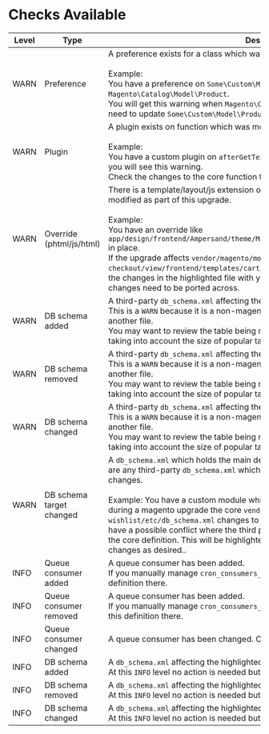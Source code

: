 # Checks Available

| Level  	| Type  	|  Description 	|
|---	    |---	    |---	|
|  WARN 	    |   Preference	    |   A preference exists for a class which was modified as part of this upgrade <br/><br/> Example: <br/>You have a preference on `Some\Custom\Model\Product` which extends `Magento\Catalog\Model\Product`. <br/>You will get this warning when `Magento\Catalog\Model\Product` changes as you may need to update `Some\Custom\Model\Product` to be compatible.	|
|  WARN 	    |   Plugin	    |   A plugin exists on function which was modified as part of this upgrade. <br/><br/> Example: <br/>You have a custom plugin on `afterGetText` and the core `getText` function changes you will see this warning. <br/> Check the changes to the core function to see if your plugin is still compatible.	|
|  WARN 	    |   Override (phtml/js/html)	    |   There is a template/layout/js extension or override in place for a file which was modified as part of this upgrade. <br/><br/> Example: <br/>You have an override like `app/design/frontend/Ampersand/theme/Magento_Checkout/templates/cart/form.phtml` in place. <br/> If the upgrade affects `vendor/magento/module-checkout/view/frontend/templates/cart/form.phtml` you will get this warning.  Check the changes in the highlighted file with your override/extension, it may be that some changes need to be ported across. |
|  WARN 	    |   DB schema added	    |  A third-party `db_schema.xml` affecting the highlighted table has been added. <br/> This is a `WARN` because it is a non-magento extension customising a table defined in another file. <br/> You may want to review the table being modified in case this third party code is not taking into account the size of popular tables like `customer_entity` or `sales_order`. |
|  WARN 	    |   DB schema removed	    | A third-party `db_schema.xml` affecting the highlighted table has been removed. <br/> This is a `WARN` because it is a non-magento extension customising a table defined in another file. <br/> You may want to review the table being modified in case this third party code is not taking into account the size of popular tables like `customer_entity` or `sales_order`.  	|
|  WARN 	    |   DB schema changed	    | A third-party `db_schema.xml` affecting the highlighted table has been changed. <br/> This is a `WARN` because it is a non-magento extension customising a table defined in another file. <br/> You may want to review the table being modified in case this third party code is not taking into account the size of popular tables like `customer_entity` or `sales_order`.  	|
|  WARN 	    |   DB schema target changed   |  A `db_schema.xml` which holds the main definition of a table has changed, highlighted are any third-party `db_schema.xml` which may need reviewing based on these changes. <br/><br/> Example: You have a custom module which alters `wishlist` to change a column type, during a magento upgrade the core `vendor/magento/module-wishlist/etc/db_schema.xml` changes to also change this column type. You now have a possible conflict where the third party custom code may be conflicting with the core definition. This will be highlighted as a warning for you to review and make changes as desired..	|
|  INFO 	    |   Queue consumer added	    |  A queue consumer has been added. <br/> If you manually manage `cron_consumers_runner/consumers` you may want to add this definition there.	|
|  INFO 	    |   Queue consumer removed	    |  A queue consumer has been added.<br/> If you manually manage `cron_consumers_runner/consumers` you may want to remove this definition there. 	|
|  INFO 	    |   Queue consumer changed	    |  A queue consumer has been changed. Often no action is needed. 	|
|  INFO 	    |   DB schema added	    |   A `db_schema.xml` affecting the highlighted table has been added. <br/> At this `INFO` level no action is needed but it may be useful to know.	|
|  INFO 	    |   DB schema removed	    |  A `db_schema.xml` affecting the highlighted table has been removed. <br/> At this `INFO` level no action is needed but it may be useful to know. 	|
|  INFO 	    |   DB schema changed	    |  A `db_schema.xml` affecting the highlighted table has been changed. <br/> At this `INFO` level no action is needed but it may be useful to know. 	|
